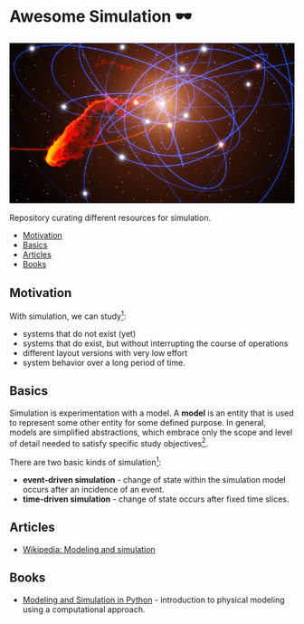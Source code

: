 # Awesome Simulation 🕶️

![European Southern Observatory: Simulation of gas cloud after close approach to the black hole at the centre of the Milky Way][banner]

Repository curating different resources for simulation.

* [Motivation](#motivation)
* [Basics](#basics)
* [Articles](#articles)
* [Books](#books)

## Motivation
With simulation, we can study[<sup>1</sup>][1]:

* systems that do not exist (yet)
* systems that do exist, but without interrupting the course of operations
* different layout versions with very low effort
* system behavior over a long period of time.

## Basics
Simulation is experimentation with a model. A **model** is an entity that is used to represent some other entity for some defined purpose. In general,
models are simplified abstractions, which embrace only the scope and level of detail needed to satisfy
specific study objectives[<sup>2</sup>][2].

There are two basic kinds of simulation[<sup>1</sup>][1]:
* **event-driven simulation** - change of state within the simulation model occurs after an incidence of an event.
* **time-driven simulation** - change of state occurs after fixed time slices.

## Articles
* [Wikipedia: Modeling and simulation](https://en.wikipedia.org/wiki/Modeling_and_simulation)

## Books
* [Modeling and Simulation in Python](https://github.com/AllenDowney/ModSimPy) - introduction to physical modeling using a computational approach.

[banner]: ./gas-cloud-simulation.jpg "https://www.flickr.com/photos/esoastronomy/6777335390"
[1]: https://gc21.giz.de/ibt/en/opt/site/ilt/ibt/regionalportale/sadc/inhalt/logistics/module_03/71_basics_of_simulation.html "Basics of Simulation"
[2]: https://www.informs-sim.org/wsc16papers/007.pdf "THE BASICS OF SIMULATION"
